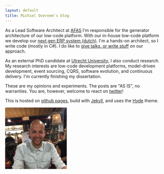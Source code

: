 ```yaml
---
layout: default
title: Michiel Overeem's blog
---
```


As a Lead Software Architect at <a href="https://www.afas.nl/">AFAS</a> I'm responsible for the generator architecture of our low-code platform.
With our in-house low-code platform we develop our <a href="https://kleinzakelijk.afas.nl/">next gen ERP system (dutch)</a>.
I'm a hands-on architect, so I write code (mostly in C#). 
I do like to <a href="/pubspres.html">give talks, or write stuff</a> on our approach.

As an external PhD candidate at <a href="https://www.uu.nl/en/research/software-systems/organization-and-information/labs/software-ecosystems">Utrecht University</a>, I also conduct research.
My research interests are low-code development platforms, model-driven development, event sourcing, CQRS, software evolution, and continuous delivery.
I'm currently finishing my dissertation.

These are my opinions and experiments. The posts are "AS IS", no warranties.
You are, however, welcome to react on <a href="http://twitter.com/michielovereem">twitter</a>!

This is hosted on <a href="http://pages.github.com/">github pages</a>,
build with <a href="https://github.com/mojombo/jekyll/">Jekyll</a>, and uses the <a href="https://github.com/poole/hyde">Hyde</a> theme.

![Michiel Overeem](/images/movereem.jpg)
